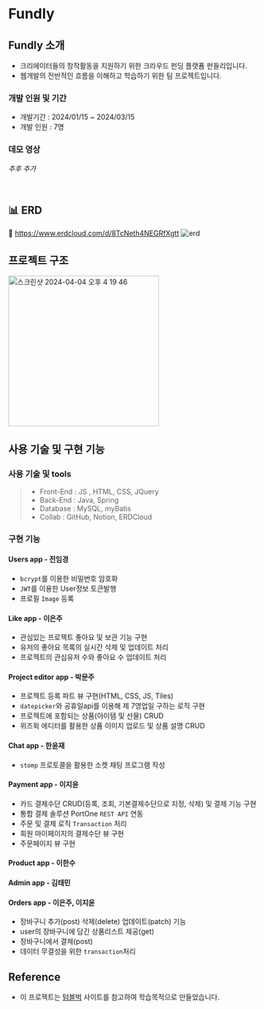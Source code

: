 # Fundly

## Fundly 소개
- 크리에이터들의 창작활동을 지원하기 위한 크라우드 펀딩 플랫폼 펀들리입니다.
- 웹개발의 전반적인 흐름을 이해하고 학습하기 위한 팀 프로젝트입니다.

### 개발 인원 및 기간

- 개발기간 : 2024/01/15 ~ 2024/03/15
- 개발 인원 : 7명


### 데모 영상

*추후 추가*

<br>

## 📊 ERD 
📎 https://www.erdcloud.com/d/8TcNeth4NEGRfXgtt
![erd](https://github.com/mulgoms2/Fundly/assets/77871865/ec739dd8-a32b-450c-b606-4d8da6b85d83)


## 프로젝트 구조
<img width="303" alt="스크린샷 2024-04-04 오후 4 19 46" src="https://github.com/mulgoms2/Fundly/assets/77871865/b0067e5e-5a94-4f8a-b7e0-9dfd7999cf1d">


## 사용 기술 및 구현 기능


### 사용 기술 및 tools
> - Front-End : JS , HTML, CSS, JQuery
> - Back-End : Java, Spring
> - Database : MySQL, myBatis
> - Collab : GitHub, Notion, ERDCloud

### 구현 기능

#### Users app - 전임경
- `bcrypt`를 이용한 비밀번호 암호화
- `JWT`를 이용한 User정보 토큰발행
- 프로필 `Image` 등록

#### Like app - 이은주
- 관심있는 프로젝트 좋아요 및 보관 기능 구현
- 유저의 좋아요 목록의 실시간 삭제 및 업데이트 처리
- 프로젝트의 관심유저 수와 좋아요 수 업데이트 처리

#### Project editor app - 박문주
- 프로젝트 등록 파트 뷰 구현(HTML, CSS, JS, Tiles)
- `datepicker`와 공휴일api를 이용해 제 7영업일 구하는 로직 구현
- 프로젝트에 포함되는 상품(아이템 및 선물) CRUD 
- 위즈윅 에디터를 활용한 상품 이미지 업로드 및 상품 설명 CRUD

#### Chat app - 한윤재
- `stomp` 프로토콜을 활용한 소켓 채팅 프로그램 작성

#### Payment app - 이지윤
- 카드 결제수단 CRUD(등록, 조회, 기본결제수단으로 지정, 삭제) 및 결제 기능 구현
- 통합 결제 솔루션 PortOne `REST API` 연동
- 주문 및 결제 로직 `Transaction` 처리
- 회원 마이페이지의 결제수단 뷰 구현
- 주문페이지 뷰 구현

#### Product app - 이한수

#### Admin app - 김태민

#### Orders app - 이은주, 이지윤
- 장바구니 추가(post) 삭제(delete) 업데이트(patch) 기능
- user의 장바구니에 담긴 상품리스트 제공(get)
- 장바구니에서 결제(post)
- 데이터 무결성을 위한 `transaction`처리<br>


## Reference

- 이 프로젝트는 [텀블벅](https://tumblbug.com/) 사이트를 참고하여 학습목적으로 만들었습니다.
